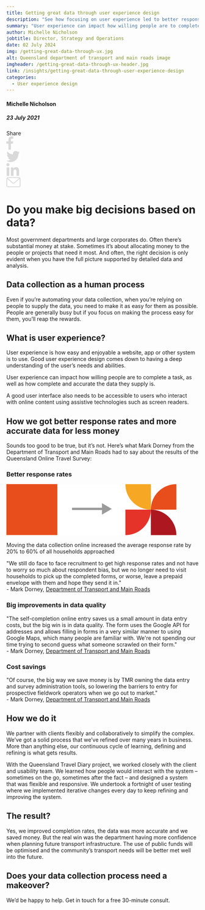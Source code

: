 ```yaml
---
title: Getting great data through user experience design
description: "See how focusing on user experience led to better response rates, more accurate data and cost savings in our online travel survey project."
summary: "User experience can impact how willing people are to complete a task, as well as how complete and accurate the data they supply is."
author: Michelle Nicholson
jobtitle: Director, Strategy and Operations
date: 02 July 2024
img: /getting-great-data-through-ux.jpg
alt: Queensland department of transport and main roads image
imgheader: /getting-great-data-through-ux-header.jpg
link: /insights/getting-great-data-through-user-experience-design
categories: 
  - User experience design
---
```


<div class="grid grid-cols-12">

<div class="col-span-12 lg:col-span-3 blog-sidebar">
<div class="mt-2 blog-sidebar-author ">

#### Michelle Nicholson

##### 23 July 2021
</div>
<div class="grid grid-cols-4">
<!---Remove 'hidden' from div below to show social media icons--->
<div class="grid hidden grid-cols-5 col-span-3 lg:col-span-4 blog-social-media justify-items-start lg:justify-items-center">
<div class="col-span-1">
Share
</div>

<div class="col-span-1">
<img class="h-4" src="/Facebook.svg" />
</div>

<div class="col-span-1">
<img class="h-4" src="/Twitter.svg" />
</div>

<div class="col-span-1">
<img class="h-4" src="/Linkedin.svg" />
</div>

<div class="col-span-1">
<a href="mailto:info@strategicdata.com.au">
<img class="h-4" src="/Email.svg" />
</a>
</div>

</div>
</div>
</div>


<div class="col-span-12 lg:col-span-9 lg:col-start-4 lg:pl-6 blog-text">
<div>

# Do you make big decisions based on data?
Most government departments and large corporates do. Often there’s substantial money at stake. Sometimes it’s about allocating money to the people or projects that need it most. And often, the right decision is only evident when you have the full picture supported by detailed data and analysis.

## Data collection as a human process
Even if you’re automating your data collection, when you’re relying on people to supply the data, you need to make it as easy for them as possible. People are generally busy but if you focus on making the process easy for them, you’ll reap the rewards.

## What is user experience?
User experience is how easy and enjoyable a website, app or other system is to use. Good user experience design comes down to having a deep understanding of the user’s needs and abilities.

User experience can impact how willing people are to complete a task, as well as how complete and accurate the data they supply is.

A good user interface also needs to be accessible to users who interact with online content using assistive technologies such as screen readers.

## How we got better response rates and more accurate data for less money
Sounds too good to be true, but it’s not. Here’s what Mark Dorney from the Department of Transport and Main Roads had to say about the results of the <NuxtLink to="/projects/?article=1&tab=1">Queensland Online Travel Survey</NuxtLink>:

### Better response rates

![We move from paper to online](/We-move-from-paper-to-online.svg)

<div class=" text-center -mt-0 mb-4 sm:px-4 xl:px-10">
<span class="text-sm font-semibold text-logiclytheme2">Moving the data collection online increased the average response rate by 20% to 60% of all households approached</span>
</div>

<span class="m-2">"We still do face to face recruitment to get high response rates and not have to worry so much about respondent bias, but we no longer need to visit households to pick up the completed forms, or worse, leave a prepaid envelope with them and hope they send it in."</span> <br><span class="text-sm italic">- Mark Dorney, <a href="https://www.tmr.qld.gov.au/">Department of Transport and Main Roads</a> </span>

### Big improvements in data quality
<span class="m-2">"The self-completion online entry saves us a small amount in data entry costs, but the big win is in data quality. The form uses the Google API for addresses and allows filling in forms in a very similar manner to using Google Maps, which many people are familiar with. We're not spending our time trying to second guess what someone scrawled on their form."</span> <br><span class="text-sm italic">- Mark Dorney, <a href="https://www.tmr.qld.gov.au/">Department of Transport and Main Roads</a> </span></span>

### Cost savings
<span class="m-2">"Of course, the big way we save money is by TMR owning the data entry and survey administration tools, so lowering the barriers to entry for prospective fieldwork operators when we go out to market."</span> <br><span class="text-sm italic">- Mark Dorney, <a href="https://www.tmr.qld.gov.au/">Department of Transport and Main Roads</a> </span></span>

## How we do it
We partner with clients flexibly and collaboratively to simplify the complex. We’ve got a <NuxtLink to="/howwework/">solid process</NuxtLink> that we’ve refined over many years in business. More than anything else, our continuous cycle of learning, defining and refining is what gets results.

With the Queensland Travel Diary project, we worked closely with the client and usability team. We learned how people would interact with the system – sometimes on the go, sometimes after the fact – and designed a system that was flexible and responsive. We undertook a fortnight of user testing where we implemented iterative changes every day to keep refining and improving the system.

## The result?
Yes, we improved completion rates, the data was more accurate and we saved money. But the real win was the department having more confidence when planning future transport infrastructure. The use of public funds will be optimised and the community’s transport needs will be better met well into the future.

## Does your data collection process need a makeover?
We’d be happy to help. <NuxtLink to="/contactus">Get in touch</NuxtLink> for a free 30-minute consult.

</div>
</div>

</div>
